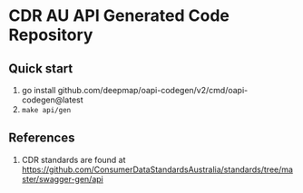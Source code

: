 # CDR AU API Generated Code Repository

## Quick start
1. go install github.com/deepmap/oapi-codegen/v2/cmd/oapi-codegen@latest 
1. `make api/gen`

## References

1. CDR standards are found at https://github.com/ConsumerDataStandardsAustralia/standards/tree/master/swagger-gen/api


